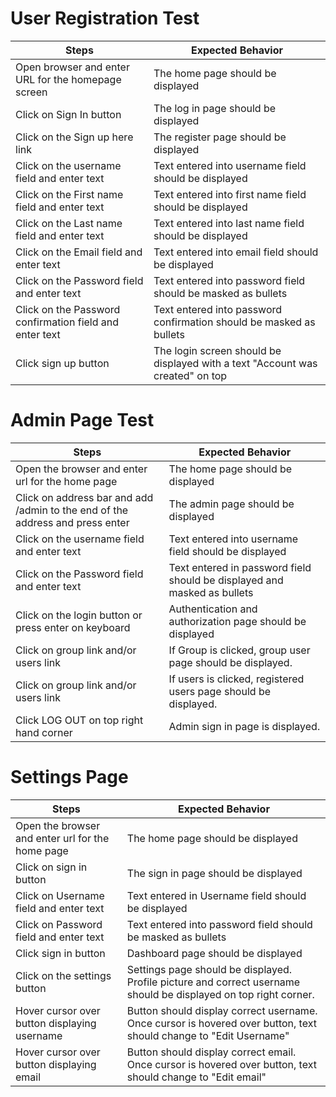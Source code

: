 # User Registration Test

| Steps  | Expected Behavior |
| ------------- | ------------- |
| Open browser and enter URL for the homepage screen   |  The home page should be displayed  |
| Click on Sign In button  | The log in page should be displayed  |
| Click on the Sign up here link |  The register page should be displayed |
| Click on the username field and enter text | Text entered into username field should be displayed |
| Click on the First name field and enter text |Text entered into first name field should be displayed |
| Click on the Last name field and enter text | Text entered into last name field should be displayed |
| Click on the Email field and enter text | Text entered into email field should be displayed |
| Click on the Password field and enter text | Text entered into password field should be masked as bullets |
|Click on the Password confirmation field and enter text | Text entered into password confirmation should be masked as bullets |
| Click sign up button | The login screen should be displayed with a text "Account was created" on top |

# Admin Page Test
| Steps  | Expected Behavior |
| ------------- | ------------- |
| Open the browser and enter url for the home page | The home page should be displayed |
| Click on address bar and add /admin to the end of the address and press enter | The admin page should be displayed |
| Click on the username field and enter text | Text entered into username field should be displayed |
|Click on the Password field and enter text | Text entered in password field should be displayed and masked as bullets |
| Click on the login button or press enter on keyboard | Authentication and authorization page should be displayed |
| Click on group link and/or users link | If Group is clicked, group user page should be displayed. |
| Click on group link and/or users link | If users is clicked, registered users page should be displayed. | 
| Click LOG OUT on top right hand corner | Admin sign in page is displayed. |                                          
</pre>

# Settings Page
| Steps  | Expected Behavior |
| ------------- | ------------- |
| Open the browser and enter url for the home page | The home page should be displayed |
| Click on sign in button | The sign in page should be displayed |
| Click on Username field and enter text | Text entered in Username field should be displayed |
| Click on Password field and enter text | Text entered into password field should be masked as bullets |
| Click sign in button | Dashboard page should be displayed |
| Click on the settings button | Settings page should be displayed. Profile picture and correct username should be displayed on top right corner. |
|  Hover cursor over button displaying username | Button should display correct username. Once cursor is hovered over button, text should change to "Edit Username" |
| Hover cursor over button displaying email | Button should display correct email. Once cursor is hovered over button, text should change to "Edit email"  |                                                      

